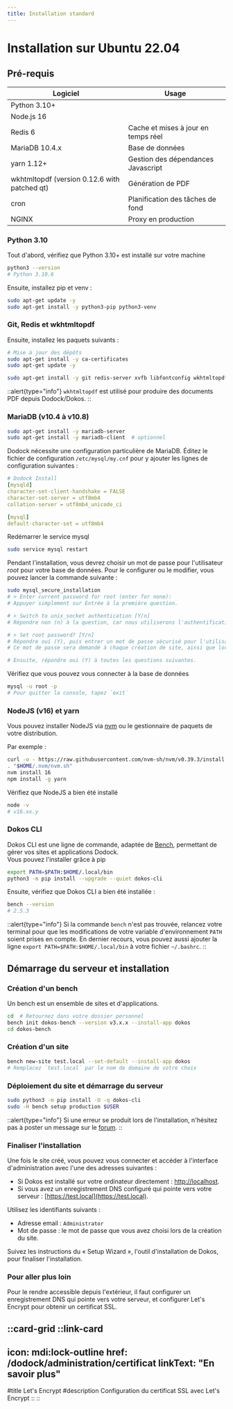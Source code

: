 ```yaml
---
title: Installation standard
---
```


# Installation sur Ubuntu 22.04

## Pré-requis

|Logiciel|Usage|
|---|---|
|Python 3.10+||
|Node.js 16||
|Redis 6|Cache et mises à jour en temps réel|
|MariaDB 10.4.x|Base de données|
|yarn 1.12+|Gestion des dépendances Javascript|
|wkhtmltopdf (version 0.12.6 with patched qt)|Génération de PDF|
|cron|Planification des tâches de fond|
|NGINX|Proxy en production|


### Python 3.10

Tout d'abord, vérifiez que Python 3.10+ est installé sur votre machine

```sh
python3 --version
# Python 3.10.6
```

Ensuite, installez pip et venv :

```sh
sudo apt-get update -y
sudo apt-get install -y python3-pip python3-venv
```

### Git, Redis et wkhtmltopdf

Ensuite, installez les paquets suivants :

```sh
# Mise à jour des dépôts
sudo apt-get install -y ca-certificates
sudo apt-get update -y

sudo apt-get install -y git redis-server xvfb libfontconfig wkhtmltopdf
```

::alert{type="info"}
`wkhtmltopdf` est utilisé pour produire des documents PDF depuis Dodock/Dokos.
::

### MariaDB (v10.4 à v10.8)

```sh
sudo apt-get install -y mariadb-server
sudo apt-get install -y mariadb-client  # optionnel
```

Dodock nécessite une configuration particulière de MariaDB.
Éditez le fichier de configuration `/etc/mysql/my.cnf` pour y ajouter les lignes de configuration suivantes :

```yaml
# Dodock Install
[mysqld]
character-set-client-handshake = FALSE
character-set-server = utf8mb4
collation-server = utf8mb4_unicode_ci

[mysql]
default-character-set = utf8mb4
```

Redémarrer le service mysql

```sh
sudo service mysql restart
```

Pendant l'installation, vous devrez choisir un mot de passe pour l'utilisateur *root* pour votre base de données.
Pour le configurer ou le modifier, vous pouvez lancer la commande suivante :
```sh
sudo mysql_secure_installation
# > Enter current password for root (enter for none):
# Appuyer simplement sur Entrée à la première question.

# > Switch to unix_socket authentication [Y/n]
# Répondre non (n) à la question, car nous utiliserons l'authentification par mot de passe.

# > Set root password? [Y/n]
# Répondre oui (Y), puis entrer un mot de passe sécurisé pour l'utilisateur `root` de la base de données.
# Ce mot de passe sera demandé à chaque création de site, ainsi que lors des opérations de maintenance.

# Ensuite, répondre oui (Y) à toutes les questions suivantes.
```

Vérifiez que vous pouvez vous connecter à la base de données

```sh
mysql -u root -p
# Pour quitter la console, tapez `exit`
```

### NodeJS (v16) et yarn

Vous pouvez installer NodeJS via [nvm](https://github.com/nvm-sh/nvm) ou le gestionnaire de paquets de votre distribution.

Par exemple :
```sh
curl -o - https://raw.githubusercontent.com/nvm-sh/nvm/v0.39.3/install.sh | bash
. "$HOME/.nvm/nvm.sh"
nvm install 16
npm install -g yarn
```

Vérifiez que NodeJS a bien été installé
```sh
node -v
# v16.xx.y
```


### Dokos CLI

Dokos CLI est une ligne de commande, adaptée de [Bench](https://github.com/frappe/bench), permettant de gérer vos sites et applications Dodock.  
Vous pouvez l'installer grâce à pip

```sh
export PATH=$PATH:$HOME/.local/bin
python3 -m pip install --upgrade --quiet dokos-cli
```

Ensuite, vérifiez que Dokos CLI a bien été installée :

```sh
bench --version
# 2.5.3
```

::alert{type="info"}
Si la commande `bench` n'est pas trouvée, relancez votre terminal pour que les modifications de votre variable d'environnement `PATH` soient prises en compte.
En dernier recours, vous pouvez aussi ajouter la ligne `export PATH=$PATH:$HOME/.local/bin` à votre fichier `~/.bashrc`.
::

## Démarrage du serveur et installation

### Création d'un bench

Un bench est un ensemble de sites et d'applications.

```sh
cd  # Retournez dans votre dossier personnel
bench init dokos-bench --version v3.x.x --install-app dokos
cd dokos-bench
```

### Création d'un site

```sh
bench new-site test.local --set-default --install-app dokos
# Remplacez `test.local` par le nom de domaine de votre choix
```

### Déploiement du site et démarrage du serveur

```sh
sudo python3 -m pip install -U -q dokos-cli
sudo -H bench setup production $USER
```

::alert{type="info"}
Si une erreur se produit lors de l'installation, n'hésitez pas à poster un message sur le [forum](https://community.dokos.io).
::

### Finaliser l'installation

Une fois le site créé, vous pouvez vous connecter et accéder à l'interface d'administration avec l'une des adresses suivantes :
- Si Dokos est installé sur votre ordinateur directement : [http://localhost](http://localhost).
- Si vous avez un enregistrement DNS configuré qui pointe vers votre serveur : [https://test.local](https://test.local).

Utilisez les identifiants suivants :
- Adresse email : `Administrator`
- Mot de passe : le mot de passe que vous avez choisi lors de la création du site.

Suivez les instructions du « Setup Wizard », l'outil d'installation de Dokos, pour finaliser l'installation.

### Pour aller plus loin

Pour le rendre accessible depuis l'extérieur, il faut configurer un enregistrement DNS qui pointe vers votre serveur, et configurer Let's Encrypt pour obtenir un certificat SSL.

::card-grid
  ::link-card
  ---
  icon: mdi:lock-outline
  href: /dodock/administration/certificat
  linkText: "En savoir plus"
  ---
  #title
  Let's Encrypt
  #description
  Configuration du certificat SSL avec Let's Encrypt
  ::
::